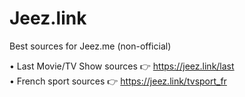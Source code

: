 # Jeez.link
Best sources for Jeez.me (non-official)

• Last Movie/TV Show sources 👉 https://jeez.link/last
<br>• French sport sources 👉 https://jeez.link/tvsport_fr
